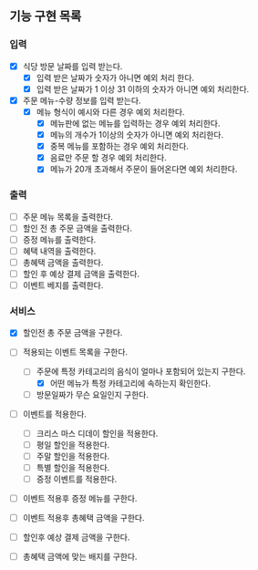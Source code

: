 ## 기능 구현 목록

### 입력

- [x] 식당 방문 날짜를 입력 받는다.
    - [x] 입력 받은 날짜가 숫자가 아니면 예외 처리 한다.
    - [x] 입력 받은 날짜가 1 이상 31 이하의 숫자가 아니면 예외 처리한다.
- [x] 주문 메뉴-수량 정보를 입력 받는다.
    - [x] 메뉴 형식이 예시와 다른 경우 예외 처리한다.
        - [x] 메뉴판에 없는 메뉴를 입력하는 경우 예외 처리한다.
        - [x] 메뉴의 개수가 1이상의 숫자가 아니면 예외 처리한다.
        - [x] 중복 메뉴를 포함하는 경우 예외 처리한다.
        - [x] 음료만 주문 할 경우 예외 처리한다.
        - [x] 메뉴가 20개 초과해서 주문이 들어온다면 예외 처리한다.

### 출력

- [ ] 주문 메뉴 목록을 출력한다.
- [ ] 할인 전 총 주문 금액을 출력한다.
- [ ] 증정 메뉴를 출력한다.
- [ ] 혜택 내역을 출력한다.
- [ ] 총혜택 금액을 출력한다.
- [ ] 할인 후 예상 결제 금액을 출력한다.
- [ ] 이벤트 베지를 출력한다.

### 서비스

- [x] 할인전 총 주문 금액을 구한다.

- [ ] 적용되는 이벤트 목록을 구한다.
  - [ ] 주문에 특정 카테고리의 음식이 얼마나 포함되어 있는지 구한다.
    - [x] 어떤 메뉴가 특정 카테고리에 속하는지 확인한다.
  - [ ] 방문일짜가 무슨 요일인지 구한다.

- [ ] 이벤트를 적용한다.
    - [ ] 크리스 마스 디데이 할인을 적용한다.
    - [ ] 평일 할인을 적용한다.
    - [ ] 주말 할인을 적용한다.
    - [ ] 특별 할인을 적용한다.
    - [ ] 증정 이벤트를 적용한다.

- [ ] 이벤트 적용후 증정 메뉴를 구한다.

- [ ] 이벤트 적용후 총혜택 금액을 구한다.

- [ ] 할인후 예상 결제 금액을 구한다.

- [ ] 총혜택 금액에 맞는 배지를 구한다.

